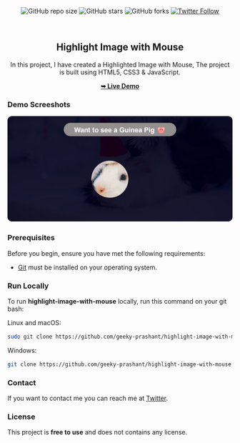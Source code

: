 <div align="center">
  
  ![GitHub repo size](https://img.shields.io/github/repo-size/geeky-prashant/highlight-image-with-mouse)
  ![GitHub stars](https://img.shields.io/github/stars/geeky-prashant/highlight-image-with-mouse)
  ![GitHub forks](https://img.shields.io/github/forks/geeky-prashant/highlight-image-with-mouse?style=social)
  [![Twitter Follow](https://img.shields.io/twitter/follow/geekyprashant?style=social)](https://twitter.com/intent/follow?screen_name=geekyprashant)
 
  <br />

  <h2 align="center">Highlight Image with Mouse</h2>

  In this project, I have created a Highlighted Image with Mouse, The project is built using HTML5, CSS3 & JavaScript.

  <a href="https://geeky-prashant.github.io/highlight-image-with-mouse/"><strong>➥ Live Demo</strong></a>

</div>

### Demo Screeshots

![Highlight Image with Mouse Desktop Demo](./readme-images/Highlight-Image-with-Mouse.png "Desktop Demo")

### Prerequisites

Before you begin, ensure you have met the following requirements:

* [Git](https://git-scm.com/downloads "Download Git") must be installed on your operating system.

### Run Locally

To run **highlight-image-with-mouse** locally, run this command on your git bash:

Linux and macOS:

```bash
sudo git clone https://github.com/geeky-prashant/highlight-image-with-mouse.git
```

Windows:

```bash
git clone https://github.com/geeky-prashant/highlight-image-with-mouse.git
```

### Contact

If you want to contact me you can reach me at [Twitter](https://www.twitter.com/geekyprashant).

### License

This project is **free to use** and does not contains any license.
